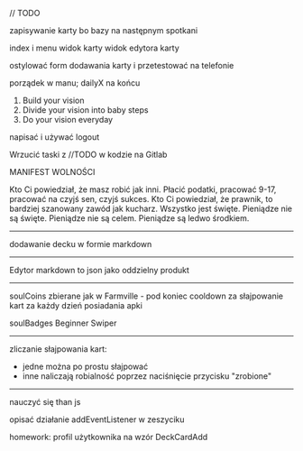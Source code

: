 // TODO

zapisywanie karty bo bazy na następnym spotkani

index i menu
widok karty
widok edytora karty

ostylować form dodawania karty i przetestować na telefonie

porządek w manu; dailyX na końcu



1. Build your vision
2. Divide your vision into baby steps
3. Do your vision everyday

napisać i używać logout 
 
Wrzucić taski z //TODO w kodzie na Gitlab 
 
MANIFEST WOLNOŚCI 
 
Kto Ci powiedział, że masz robić jak inni. Płacić podatki, pracować 9-17, pracować na czyjś sen, czyjś sukces. 
Kto Ci powiedział, że prawnik, to bardziej szanowany zawód jak kucharz. 
Wszystko jest święte. 
Pieniądze nie są święte. Pieniądze nie są celem. Pieniądze są ledwo środkiem. 

----

dodawanie decku w formie markdown

----

Edytor markdown to json jako oddzielny produkt

----

soulCoins
zbierane jak w Farmville - pod koniec cooldown
za słajpowanie kart
za każdy dzień posiadania apki

soulBadges
Beginner
Swiper

----

zliczanie słajpowania kart:
- jedne można po prostu słajpować
- inne naliczają robialność poprzez naciśnięcie przycisku "zrobione"

----

nauczyć się than js 

opisać działanie addEventListener w zeszyciku

homework: profil użytkownika na wzór DeckCardAdd